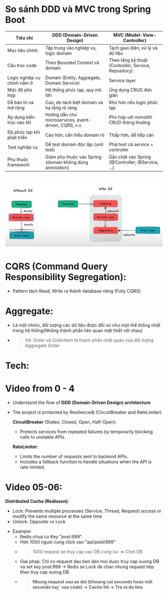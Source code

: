 # So sánh DDD và MVC trong Spring Boot

| Tiêu chí                     | DDD (Domain-Driven Design)                               | MVC (Model-View-Controller)                            |
|-----------------------------|-----------------------------------------------------------|--------------------------------------------------------|
| Mục tiêu chính              | Tập trung vào nghiệp vụ, logic domain                     | Tách giao diện, xử lý và dữ liệu                       |
| Cấu trúc code               | Theo Bounded Context và domain                            | Theo tầng kỹ thuật (Controller, Service, Repository)   |
| Logic nghiệp vụ chính nằm ở | Domain (Entity, Aggregate, Domain Service)                | Service layer                                           |
| Mức độ phù hợp              | Hệ thống phức tạp, quy mô lớn                             | Ứng dụng CRUD đơn giản                                 |
| Dễ bảo trì và mở rộng       | Cao, do tách biệt domain và hạ tầng rõ ràng               | Khó hơn nếu logic phức tạp                              |
| Áp dụng kiến trúc nào tốt   | Hướng dẫn cho microservices, event-driven, CQRS, v.v.     | Phù hợp với monolith CRUD thông thường                 |
| Độ phức tạp khi phát triển  | Cao hơn, cần hiểu domain rõ                               | Thấp hơn, dễ tiếp cận                                  |
| Test nghiệp vụ              | Dễ test domain độc lập (unit test)                        | Phải test cả service + controller                      |
| Phụ thuộc framework         | Giảm phụ thuộc vào Spring (domain không dùng annotation)  | Gắn chặt vào Spring (@Controller, @Service, ...)       |

# ![img.png](img.png)

# CQRS (Command Query Responsibility Segregation):
- Pattern tách Read, Write ra thành database riêng (Fully CQRS)

# Aggregate: 
- Là một nhóm, đối tượng các dữ liệu được đối xử như một thể thống nhất trong hệ thống(Những thành phần liên quan mật thiết với nhau)
- >Vd: Order và OrderItem là thành phần nhất quán của đối tượng Aggregate Order 

# Tech:
# Video from 0 - 4
- Understand the flow of **DDD (Domain-Driven Design) architecture**
- The project is protected by Resilience4j (CircuitBreaker and RateLimiter)

  **CircuitBreaker** (States: Closed, Open, Half-Open):  
  - Protects services from repeated failures by temporarily blocking calls to unstable APIs.

  **RateLimiter**:  
  - Limits the number of requests sent to backend APIs.  
  - Includes a fallback function to handle situations when the API is rate-limited.

# Video 05-06:
  **Distributed Cache (Redisson)**:
  - Lock: Prevents multiple processes (Service, Thread, Request) access or modify the same resource at the same time
  - Unlock: Opposite vs Lock 
  * Example: 
    + Redis chua co Key "post:999"
    + Hơn 1000 nguoi cung click vao "api/post/999"
    + > 1000 request se truy cap vao DB cung luc => Chet DB
    + Giai phap: Chi co request dau tien den moi duoc truy cap xuong DB va set key post:999 -> Redis se Lock de chan nhung request tiep theo truy cap xuong DB. 
    + > **Nhung request sau se doi (khoang vai seconds hoac mili seconds tuy` vao code) -> Cache hit -> Tra ra du lieu**
  
      